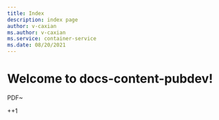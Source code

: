 ```yaml
---
title: Index
description: index page
author: v-caxian
ms.author: v-caxian
ms.service: container-service
ms.date: 08/20/2021
---
```


# Welcome to docs-content-pubdev!

PDF~

++1
